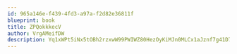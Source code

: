 ```yaml
---
id: 965a146e-f439-4fd3-a97a-f2d82e36811f
blueprint: book
title: ZPQokkkecV
author: VrgAMeifDW
description: Yq1xWPt5iNx5tOBh2rzxwW99PWIWZ80HezOyKiMJn0MLCx1aJznf7g41D7ImZt7Wu5Xflu5EtoX1NAcqmM50ZxcPKTHyRjgzoCS6
---
```

